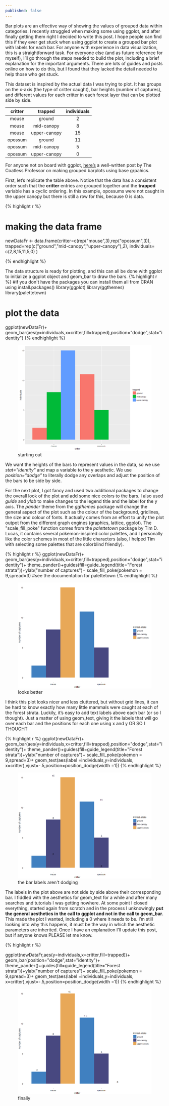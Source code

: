```yaml
---
published: false
---
```


Bar plots are an effective way of showing the values of grouped data within categories. I recently struggled when making some using ggplot, and after finally getting them right I decided to write this post. I hope people can find this if they ever get stuck when using ggplot to create a grouped bar plot with labels for each bar. For anyone with experience in data visualization, this is a straightforward task. For everyone else (and as future reference for myself), I’ll go through the steps needed to build the plot, including a brief explanation for the important arguments. There are lots of guides and posts online on how to do this, but I found that they lacked the detail needed to help those who get stuck.

This dataset is inspired by the actual data I was trying to plot. It has groups on the x-axis (the type of critter caught), bar heights (number of captures), and different values for each critter in each forest layer that can be plotted side by side.

| critter |    trapped   | individuals |
|:-------:|:------------:|:-----------:|
|  mouse  |    ground    |      2      |
|  mouse  |  mid-canopy  |      8      |
|  mouse  | upper-canopy |      15     |
| opossum |    ground    |      11     |
| opossum |  mid-canopy  |      5      |
| opossum | upper-canopy |      0      |

For anyone not on board with ggplot, [here’s](http://thecoatlessprofessor.com/programming/creating-stacked-barplot-and-grouped-barplot-in-r-using-base-graphics-no-ggplot2/) a well-written post by The Coatless Professor on making grouped barplots using base grpahics. 

First, let’s replicate the table above. Notice that the data has a consistent order such that the **critter** entries are grouped together and the **trapped** variable has a cyclic ordering. In this example, opossums were not caught in the upper canopy but there is still a row for this, because 0 is data. 

{% highlight r %}
# making the data frame
newDataFr <- data.frame(critter=c(rep("mouse",3),rep("opossum",3)),
                        trapped=rep(c("ground","mid-canopy","upper-canopy"),2),
                        individuals= c(2,8,15,11,5,0) )

{% endhighlight %}

The data structure is ready for plotting, and this can all be done with ggplot to initialize a ggplot object and geom_bar to draw the bars.
{% highlight r %}
#if you don't have the packages you can install them all from CRAN using install.packages()
library(ggplot) 
library(ggthemes)
library(palettetown)
# plot the data
ggplot(newDataFr)+
  geom_bar(aes(y=individuals,x=critter,fill=trapped),position="dodge",stat="identity")
{% endhighlight %}

<figure>
    <a href="/images/bars1.png"><img src="/images/bars1.png"></a>
        <figcaption>starting out</figcaption>
</figure>

We want the heights of the bars to represent values in the data, so we use _stat="identity"_ and map a variable to the y aesthetic. We use _position=”dodge”_ to literally dodge any overlaps and adjust the position of the bars to be side by side. 

For the next plot, I got fancy and used two additional packages to change the overall look of the plot and add some nice colors to the bars. I also used _guide_ and _ylab_ to make changes to the legend title and the label for the y axis. The _pander_ theme from the _ggthemes_ package will change the general aspect of the plot such as the colour of the background, gridlines, the size and colour of fonts. It actually comes from an effort to unify the plot outpot from the different graph engines (graphics, lattice, ggplot). The "scale_fill_poke" function comes from the _palettetown_ package by Tim D. Lucas, it contains several pokemon-inspired color palettes, and I personally like the color schemes in most of the little characters (also, I helped Tim with selecting some palettes that are colorblind friendly).  

{% highlight r %}
ggplot(newDataFr)+
  geom_bar(aes(y=individuals,x=critter,fill=trapped),position="dodge",stat="identity")+
  theme_pander()+guides(fill=guide_legend(title="Forest strata"))+ylab("number of captures")+
  scale_fill_poke(pokemon = 9,spread=3) #see the documentation for palettetown
 {% endhighlight %}
 
 <figure>
    <a href="/images/bars2.png"><img src="/images/bars2.png"></a>
        <figcaption>looks better</figcaption>
</figure>

I think this plot looks nicer and less cluttered, but without grid lines, it can be hard to know exactly how many little mammals were caught at each of the forest strata. Luckily, it’s easy to add text labels above each bar (or so I thought). Just a matter of using geom_text, giving it the labels that will go over each bar and the positions for each one using x and y OR SO I THOUGHT

{% highlight r %}
ggplot(newDataFr)+
  geom_bar(aes(y=individuals,x=critter,fill=trapped),position="dodge",stat="identity")+
  theme_pander()+guides(fill=guide_legend(title="Forest strata"))+ylab("number of captures")+
  scale_fill_poke(pokemon = 9,spread=3)+
  geom_text(aes(label =individuals,y=individuals, x=critter),vjust=-.5,position=position_dodge(width =1))
 {% endhighlight %}
 
 <figure>
    <a href="/images/bars3.png"><img src="/images/bars3.png"></a>
        <figcaption>the bar labels aren't dodging</figcaption>
</figure>

The labels in the plot above are not side by side above their corresponding bar. I fiddled with the aesthetics for geom_text for a while and after many searches and tutorials I was getting nowhere. At some point I closed everything, started again from scratch and in the process I unknowingly **put the general aesthetics in the call to ggplot and not in the call to geom_bar**. This made the plot I wanted, including a 0 where it needs to be. I’m still looking into why this happens, it must be the way in which the aesthetic parameters are inherited. Once I have an explanation I’ll update this post, but if anyone knows PLEASE let me know. 

{% highlight r %}

ggplot(newDataFr,aes(y=individuals,x=critter,fill=trapped))+
  geom_bar(position="dodge",stat="identity")+
  theme_pander()+guides(fill=guide_legend(title="Forest strata"))+ylab("number of captures")+
  scale_fill_poke(pokemon = 9,spread=3)+
  geom_text(aes(label =individuals,y=individuals, x=critter),vjust=-.5,position=position_dodge(width =1))
{% endhighlight %}

<figure>
    <a href="/images/bars4.png"><img src="/images/bars4.png"></a>
        <figcaption>finally</figcaption>
</figure>

